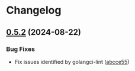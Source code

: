 # Changelog

## [0.5.2](https://github.com/thessem/zap-prettyconsole/compare/v0.5.1...v0.5.2) (2024-08-22)


### Bug Fixes

* Fix issues identified by golangci-lint ([abcce55](https://github.com/thessem/zap-prettyconsole/commit/abcce551bcffde0471b9b2d9d2d2ff68638d2277))
